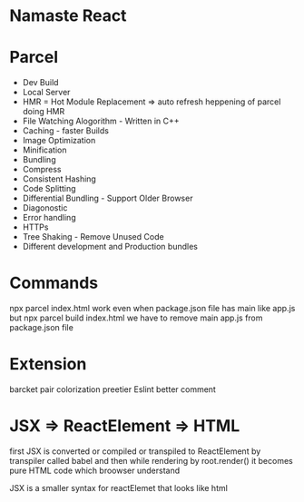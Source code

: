 # Namaste React

# Parcel 
- Dev Build
- Local Server
- HMR = Hot Module Replacement => auto refresh heppening of parcel doing HMR
- File Watching Alogorithm - Written in C++
- Caching - faster Builds
- Image Optimization 
- Minification
- Bundling
- Compress
- Consistent Hashing
- Code Splitting 
- Differential Bundling - Support Older Browser
- Diagonostic
- Error handling
- HTTPs
- Tree Shaking - Remove Unused Code
- Different development and Production bundles

# Commands
npx parcel index.html work even when package.json file has main like app.js
but npx parcel build index.html we have to remove main app.js from package.json file

# Extension
barcket pair colorization
preetier
Eslint
better comment

# JSX => ReactElement => HTML
first JSX is converted or compiled or transpiled to ReactElement by transpiler called babel and then while rendering by root.render()
it becomes pure HTML code which broowser understand

JSX is a smaller syntax for reactElemet that looks like html 

